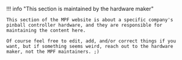 !!! info "This section is maintained by the hardware maker"

    This section of the MPF website is about a specific company's
    pinball controller hardware, and they are responsible for
    maintaining the content here.

    Of course feel free to edit, add, and/or correct things if you
    want, but if something seems weird, reach out to the hardware
    maker, not the MPF maintainers. ;)